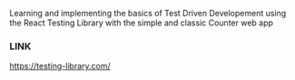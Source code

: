 Learning and implementing the basics of Test Driven Developement using the React Testing Library with the simple and classic Counter web app 


### LINK
https://testing-library.com/